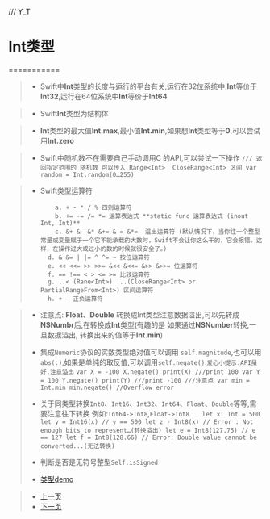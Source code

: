 /// Y_T

# Int类型
===========

> - Swift中**Int**类型的长度与运行的平台有关,运行在32位系统中,**Int**等价于**Int32**,运行在64位系统中**Int**等价于**Int64**
 
> - Swift**Int**类型为结构体

> - **Int**类型的最大值**Int.max**,最小值**Int.min**,如果想**Int**类型等于**0**,可以尝试用**Int.zero**

> - Swift中随机数不在需要自己手动调用C 的API,可以尝试一下操作
> `
> /// 返回指定范围的 随机数 可以传入 Range<Int>  CloseRange<Int> 区间
    var random = Int.random(0…255)
  `

> - Swift类型运算符
> 
>        	a. + - * / % 四则运算符
>       	b. += -= /= *= 运算表达式 **static func 运算表达式 (inout Int, Int)**
>        	c. &+ &- &* &+= &-= &*=  溢出运算符 (默认情况下，当你往一个整型常量或变量赋于一个它不能承载的大数时，Swift不会让你这么干的，它会报错。这样，在操作过大或过小的数的时候就很安全了。)
>         d. & &= | |= ^ ^= ~ 按位运算符
>         e. << <<= >> >>= &<< &<<= &>> &>>= 位运算符
>         f. == !== < > <= >= 比较运算符
>         g. ..< (Rane<Int>) ...(CloseRange<Int> or PartialRangeFrom<Int>) 区间运算符
>         h. + - 正负运算符
         
> - 注意点: **Float**、**Double** 转换成Int类型注意数据溢出,可以先转成**NSNumbr**后,在转换成**Int**类型(有趣的是 如果通过**NSNumber**转换,一旦数据溢出, 转换出来的值等于**Int.min**)
> 
> - 集成`Numeric`协议的实数类型绝对值可以调用 `self.magnitude`,也可以用`abs(:)`,如果是单纯的取反值,可以调用`self.negate()`.`爱心小提示:API虽好.注意溢出`
> `
 		var X = -100
		X.negate()
		print(X)
		///print 100
		var Y = 100
		Y.negate()
		print(Y)
		///print -100
		///注意点
		var min = Int.min
		min.negate() //Overflow error 
	`
> 
> - 关于同类型转换`Int8`、`Int16`、`Int32`、`Int64`、`Float`、`Double`等等,需要注意往下转换 例如:`Int64->Int8`,`Float->Int8`
> 	`	
		let x: Int = 500
		let y = Int16(x)
		// y == 500
		let z - Int8(x)
		// Error : Not enough bits to represent…(转换溢出)
		let e = Int8(127.75)
		// e == 127
		let f = Int8(128.66)
		// Error: Double value cannot be converted...(无法转换)
	 `
> - 判断是否是无符号整型`Self.isSigned`
> 
> - [类型demo](./Code/BaseTypeProtocol.swift)
         
> - [上一页](0.目录.md)  
> - [下一页](1.2Float类型.md)
